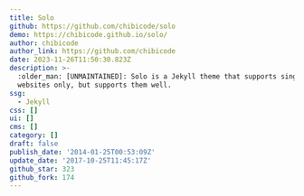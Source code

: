 ```yaml
---
title: Solo
github: https://github.com/chibicode/solo
demo: https://chibicode.github.io/solo/
author: chibicode
author_link: https://github.com/chibicode
date: 2023-11-26T11:50:30.823Z
description: >-
  :older_man: [UNMAINTAINED]: Solo is a Jekyll theme that supports single-page
  websites only, but supports them well.
ssg:
  - Jekyll
css: []
ui: []
cms: []
category: []
draft: false
publish_date: '2014-01-25T00:53:09Z'
update_date: '2017-10-25T11:45:17Z'
github_star: 323
github_fork: 174
---
```

